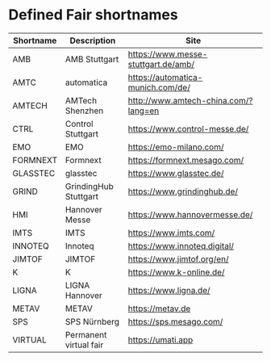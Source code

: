 # Defined Fair shortnames

| Shortname | Description            | Site |
|-----------|------------------------|------|
| AMB       | AMB Stuttgart          | <https://www.messe-stuttgart.de/amb/>     |
| AMTC      | automatica             | <https://automatica-munich.com/de/>       |
| AMTECH    | AMTech Shenzhen        | <http://www.amtech-china.com/?lang=en>    |
| CTRL      | Control Stuttgart      | <https://www.control-messe.de/>           |
| EMO       | EMO                    | <https://emo-milano.com/>                 |
| FORMNEXT  | Formnext               | <https://formnext.mesago.com/>            |
| GLASSTEC  | glasstec               | <https://www.glasstec.de/>                |
| GRIND     | GrindingHub Stuttgart  | <https://www.grindinghub.de/>             |
| HMI       | Hannover Messe         | <https://www.hannovermesse.de/>           |
| IMTS      | IMTS                   | <https://www.imts.com/>                   |
| INNOTEQ   | Innoteq                | <https://www.innoteq.digital/>            |
| JIMTOF    | JIMTOF                 | <https://www.jimtof.org/en/>              |
| K         | K                      | <https://www.k-online.de/>                |
| LIGNA     | LIGNA Hannover         | <https://www.ligna.de/>                   |
| METAV     | METAV                  | <https://metav.de>                        |
| SPS       | SPS Nürnberg           | <https://sps.mesago.com/>                 |
| VIRTUAL   | Permanent virtual fair | <https://umati.app>                       |
